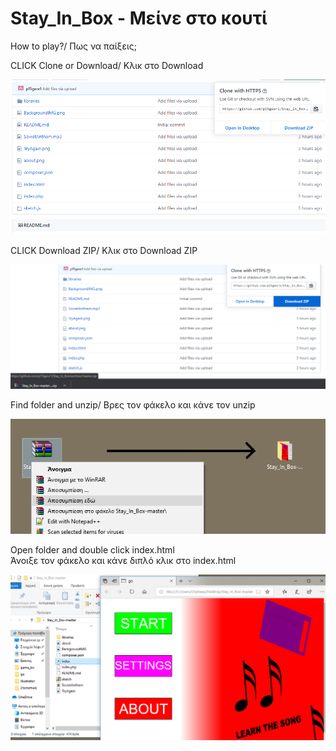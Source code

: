 # Stay_In_Box - Μείνε στο κουτί
How to play?/ Πως να παίξεις;

CLICK Clone or Download/ Κλικ στο Download

![](prtsc_1.png)

CLICK Download ZIP/ Κλικ στο Download ZIP

![](prtsc_2.png)

Find folder and unzip/ Βρες τον φάκελο και κάνε τον unzip

![](prtsc_3.png)

Open folder and double click index.html\
Άνοιξε τον φάκελο και κάνε διπλό κλικ στο index.html

![](prtsc_4.png)

